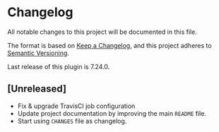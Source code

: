 # Changelog

All notable changes to this project will be documented in this file.

The format is based on [Keep a Changelog](https://keepachangelog.com/en/1.0.0/),
and this project adheres to [Semantic Versioning](https://semver.org/spec/v2.0.0.html).

Last release of this plugin is 7.24.0.



## [Unreleased]

- Fix & upgrade TravisCI job configuration
- Update project documentation by improving the main `README` file.
- Start using `CHANGES` file as changelog.